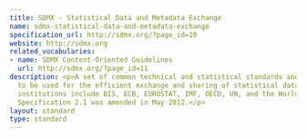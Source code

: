 ```yaml
---
title: SDMX - Statistical Data and Metadata Exchange
name: sdmx-statistical-data-and-metadata-exchange
specification_url: http://sdmx.org/?page_id=10
website: http://sdmx.org
related_vocabularies:
- name: SDMX Content-Oriented Guidelines
  url: http://sdmx.org/?page_id=11
description: <p>A set of common technical and statistical standards and guidelines
  to be used for the efficient exchange and sharing of statistical data and metadata.</p><p>Sponsoring
  institutions include BIS, ECB, EUROSTAT, IMF, OECD, UN, and the World Bank. Technical
  Specification 2.1 was amended in May 2012.</p>
layout: standard
type: standard
---
```


